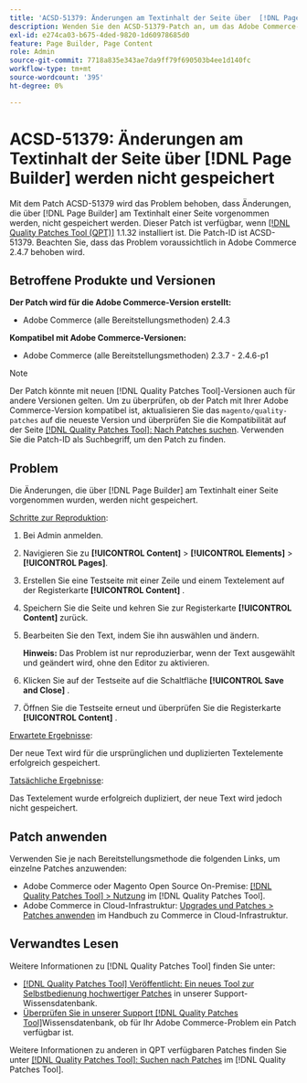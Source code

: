 ```yaml
---
title: 'ACSD-51379: Änderungen am Textinhalt der Seite über  [!DNL Page Builder]  nicht gespeichert'
description: Wenden Sie den ACSD-51379-Patch an, um das Adobe Commerce-Problem zu beheben, bei dem die Änderungen am Textinhalt einer Seite über nicht  [!DNL Page Builder]  werden.
exl-id: e274ca03-b675-4ded-9820-1d60978685d0
feature: Page Builder, Page Content
role: Admin
source-git-commit: 7718a835e343ae7da9ff79f690503b4ee1d140fc
workflow-type: tm+mt
source-wordcount: '395'
ht-degree: 0%

---
```


# ACSD-51379: Änderungen am Textinhalt der Seite über [!DNL Page Builder] werden nicht gespeichert

Mit dem Patch ACSD-51379 wird das Problem behoben, dass Änderungen, die über [!DNL Page Builder] am Textinhalt einer Seite vorgenommen werden, nicht gespeichert werden. Dieser Patch ist verfügbar, wenn [[!DNL Quality Patches Tool (QPT)]](/help/announcements/adobe-commerce-announcements/magento-quality-patches-released-new-tool-to-self-serve-quality-patches.md) 1.1.32 installiert ist. Die Patch-ID ist ACSD-51379. Beachten Sie, dass das Problem voraussichtlich in Adobe Commerce 2.4.7 behoben wird.

## Betroffene Produkte und Versionen

**Der Patch wird für die Adobe Commerce-Version erstellt:**

* Adobe Commerce (alle Bereitstellungsmethoden) 2.4.3

**Kompatibel mit Adobe Commerce-Versionen:**

* Adobe Commerce (alle Bereitstellungsmethoden) 2.3.7 - 2.4.6-p1

>[!NOTE]
>
>Der Patch könnte mit neuen [!DNL Quality Patches Tool]-Versionen auch für andere Versionen gelten. Um zu überprüfen, ob der Patch mit Ihrer Adobe Commerce-Version kompatibel ist, aktualisieren Sie das `magento/quality-patches` auf die neueste Version und überprüfen Sie die Kompatibilität auf der Seite [[!DNL Quality Patches Tool]: Nach Patches suchen](https://experienceleague.adobe.com/tools/commerce-quality-patches/index.html?lang=de). Verwenden Sie die Patch-ID als Suchbegriff, um den Patch zu finden.

## Problem

Die Änderungen, die über [!DNL Page Builder] am Textinhalt einer Seite vorgenommen wurden, werden nicht gespeichert.

<u>Schritte zur Reproduktion</u>:

1. Bei Admin anmelden.
1. Navigieren Sie zu **[!UICONTROL Content]** > **[!UICONTROL Elements]** > **[!UICONTROL Pages]**.
1. Erstellen Sie eine Testseite mit einer Zeile und einem Textelement auf der Registerkarte **[!UICONTROL Content]** .
1. Speichern Sie die Seite und kehren Sie zur Registerkarte **[!UICONTROL Content]** zurück.
1. Bearbeiten Sie den Text, indem Sie ihn auswählen und ändern.

   **Hinweis:** Das Problem ist nur reproduzierbar, wenn der Text ausgewählt und geändert wird, ohne den Editor zu aktivieren.

1. Klicken Sie auf der Testseite auf die Schaltfläche **[!UICONTROL Save and Close]** .
1. Öffnen Sie die Testseite erneut und überprüfen Sie die Registerkarte **[!UICONTROL Content]** .

<u>Erwartete Ergebnisse</u>:

Der neue Text wird für die ursprünglichen und duplizierten Textelemente erfolgreich gespeichert.

<u>Tatsächliche Ergebnisse</u>:

Das Textelement wurde erfolgreich dupliziert, der neue Text wird jedoch nicht gespeichert.

## Patch anwenden

Verwenden Sie je nach Bereitstellungsmethode die folgenden Links, um einzelne Patches anzuwenden:

* Adobe Commerce oder Magento Open Source On-Premise: [[!DNL Quality Patches Tool] > Nutzung](https://experienceleague.adobe.com/docs/commerce-operations/tools/quality-patches-tool/usage.html?lang=de) im [!DNL Quality Patches Tool].
* Adobe Commerce in Cloud-Infrastruktur: [Upgrades und Patches > Patches anwenden](https://experienceleague.adobe.com/docs/commerce-cloud-service/user-guide/develop/upgrade/apply-patches.html?lang=de) im Handbuch zu Commerce in Cloud-Infrastruktur.

## Verwandtes Lesen

Weitere Informationen zu [!DNL Quality Patches Tool] finden Sie unter:

* [[!DNL Quality Patches Tool] Veröffentlicht: Ein neues Tool zur Selbstbedienung hochwertiger Patches](/help/announcements/adobe-commerce-announcements/magento-quality-patches-released-new-tool-to-self-serve-quality-patches.md) in unserer Support-Wissensdatenbank.
* [Überprüfen Sie in unserer Support [!DNL Quality Patches Tool]](/help/support-tools/patches-available-in-qpt-tool/check-patch-for-magento-issue-with-magento-quality-patches.md)Wissensdatenbank, ob für Ihr Adobe Commerce-Problem ein Patch verfügbar ist.

Weitere Informationen zu anderen in QPT verfügbaren Patches finden Sie unter [[!DNL Quality Patches Tool]: Suchen nach Patches](https://experienceleague.adobe.com/tools/commerce-quality-patches/index.html?lang=de) im [!DNL Quality Patches Tool].
